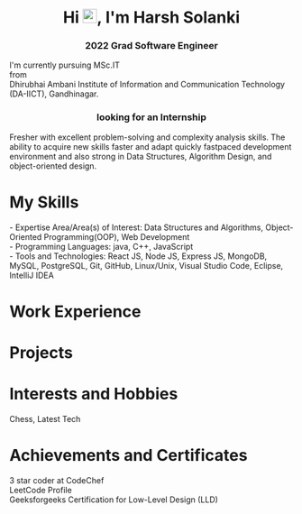 <h1 align="center">Hi <img src="https://media.giphy.com/media/hvRJCLFzcasrR4ia7z/giphy.gif" width="25px">, I'm Harsh Solanki</h1>
<h3 align="center">2022 Grad Software Engineer</h3>
I'm currently pursuing MSc.IT <br> from <br> Dhirubhai Ambani Institute of Information and Communication Technology (DA-IICT), Gandhinagar. <br>
<h3 align="center">looking for an Internship </h3>

Fresher with excellent problem-solving and complexity analysis skills. The ability to acquire new skills faster and adapt quickly fastpaced development environment and also strong in Data Structures, Algorithm Design, and object-oriented design.

<h1>My Skills</h1>
- Expertise Area/Area(s) of Interest: Data Structures and Algorithms, Object-Oriented Programming(OOP), Web Development <br>
- Programming Languages: java, C++, JavaScript <br>
- Tools and Technologies: React JS, Node JS, Express JS, MongoDB, MySQL, PostgreSQL, Git, GitHub, Linux/Unix, Visual Studio Code, Eclipse, IntelliJ IDEA <br>

<h1>Work Experience</h1>

<h1>Projects</h1>

<h1>Interests and Hobbies</h1>
Chess, Latest Tech

<h1>Achievements and Certificates</h1>
3 star coder at CodeChef <br>
LeetCode Profile <br> 
Geeksforgeeks Certification for Low-Level Design (LLD) <br>
